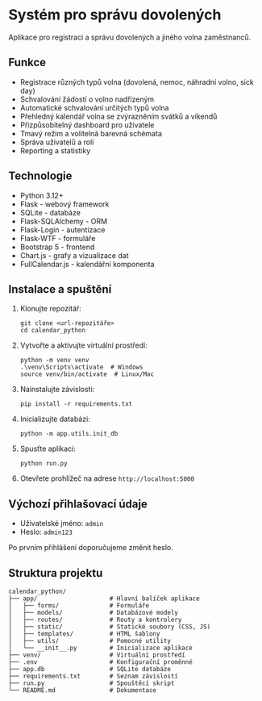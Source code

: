 # Systém pro správu dovolených

Aplikace pro registraci a správu dovolených a jiného volna zaměstnanců.

## Funkce

- Registrace různých typů volna (dovolená, nemoc, náhradní volno, sick day)
- Schvalování žádostí o volno nadřízeným
- Automatické schvalování určitých typů volna
- Přehledný kalendář volna se zvýrazněním svátků a víkendů
- Přizpůsobitelný dashboard pro uživatele
- Tmavý režim a volitelná barevná schémata
- Správa uživatelů a rolí
- Reporting a statistiky

## Technologie

- Python 3.12+
- Flask - webový framework
- SQLite - databáze
- Flask-SQLAlchemy - ORM
- Flask-Login - autentizace
- Flask-WTF - formuláře
- Bootstrap 5 - frontend
- Chart.js - grafy a vizualizace dat
- FullCalendar.js - kalendářní komponenta

## Instalace a spuštění

1. Klonujte repozitář:
   ```
   git clone <url-repozitáře>
   cd calendar_python
   ```

2. Vytvořte a aktivujte virtuální prostředí:
   ```
   python -m venv venv
   .\venv\Scripts\activate  # Windows
   source venv/bin/activate  # Linux/Mac
   ```

3. Nainstalujte závislosti:
   ```
   pip install -r requirements.txt
   ```

4. Inicializujte databázi:
   ```
   python -m app.utils.init_db
   ```

5. Spusťte aplikaci:
   ```
   python run.py
   ```

6. Otevřete prohlížeč na adrese `http://localhost:5000`

## Výchozí přihlašovací údaje

- Uživatelské jméno: `admin`
- Heslo: `admin123`

Po prvním přihlášení doporučujeme změnit heslo.

## Struktura projektu

```
calendar_python/
├── app/                    # Hlavní balíček aplikace
│   ├── forms/              # Formuláře
│   ├── models/             # Databázové modely
│   ├── routes/             # Routy a kontrolery
│   ├── static/             # Statické soubory (CSS, JS)
│   ├── templates/          # HTML šablony
│   ├── utils/              # Pomocné utility
│   └── __init__.py         # Inicializace aplikace
├── venv/                   # Virtuální prostředí
├── .env                    # Konfigurační proměnné
├── app.db                  # SQLite databáze
├── requirements.txt        # Seznam závislostí
├── run.py                  # Spouštěcí skript
└── README.md               # Dokumentace
```
